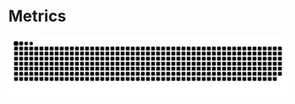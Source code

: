 # Metrics

<a href="(https://github.com/Shellywell123/metrics/blob/main/README.md">
   <img src="https://github.com/Shellywell123/metrics/blob/output/github-contribution-grid-snake-dark.svg" width="825" />
</a>
